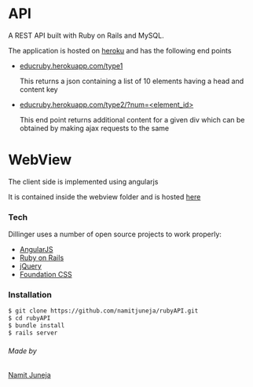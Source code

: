 # API

A REST API built with Ruby on Rails and MySQL.

The application is hosted on [heroku](educruby.herokuapp.com) and has the following end points 


  - [educruby.herokuapp.com/type1 ](educruby.herokuapp.com/type1)
  
    This returns a json containing a list of 10 elements having a head and content key 
  - [educruby.herokuapp.com/type2/?num=<element_id>](educruby.herokuapp.com/type2/?num=3)
  
      This end point returns additional content for a given div which can be obtained by making ajax requests to the same

# WebView

The client side is implemented using angularjs

It is contained inside the webview folder and is hosted [here](http://educ-int-proj.bitballoon.com/)



### Tech

Dillinger uses a number of open source projects to work properly:

* [AngularJS](http://angularjs.org)
* [Ruby on Rails](rubyonrails.org/)
* [jQuery](<http://jquery.com>)
* [Foundation CSS](foundation.zurb.com)



### Installation





```sh
$ git clone https://github.com/namitjuneja/rubyAPI.git
$ cd rubyAPI
$ bundle install
$ rails server
```


   
###### Made by 
[Namit Juneja](www.namitjuneja.com)


